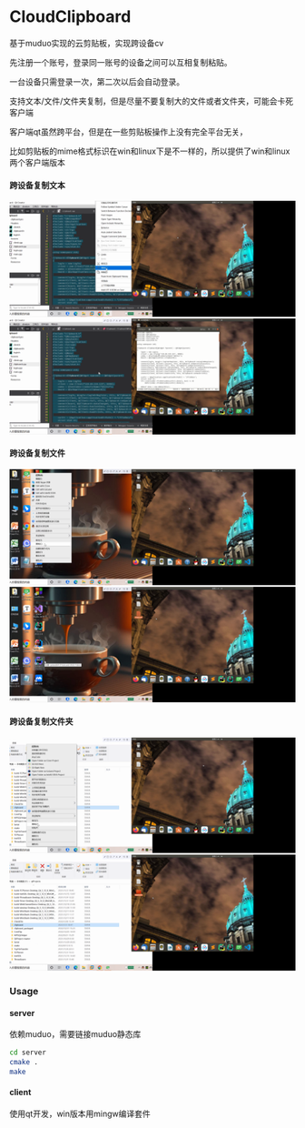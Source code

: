 # CloudClipboard
基于muduo实现的云剪贴板，实现跨设备cv 

先注册一个账号，登录同一账号的设备之间可以互相复制粘贴。

一台设备只需登录一次，第二次以后会自动登录。

支持文本/文件/文件夹复制，但是尽量不要复制大的文件或者文件夹，可能会卡死客户端 

客户端qt虽然跨平台，但是在一些剪贴板操作上没有完全平台无关，

比如剪贴板的mime格式标识在win和linux下是不一样的，所以提供了win和linux两个客户端版本

#### 跨设备复制文本
![](https://github.com/JustDoIt0910/MarkDownPictures/blob/main/clipboard1.png)
![](https://github.com/JustDoIt0910/MarkDownPictures/blob/main/clipboard2.png)

#### 跨设备复制文件
![](https://github.com/JustDoIt0910/MarkDownPictures/blob/main/clipboard3.png)
![](https://github.com/JustDoIt0910/MarkDownPictures/blob/main/clipboard4.png)

#### 跨设备复制文件夹
![](https://github.com/JustDoIt0910/MarkDownPictures/blob/main/clipboard5.png)
![](https://github.com/JustDoIt0910/MarkDownPictures/blob/main/clipboard6.png)

### Usage
#### server
依赖muduo，需要链接muduo静态库
```bash
cd server
cmake .
make
```

#### client
使用qt开发，win版本用mingw编译套件
